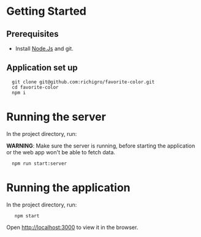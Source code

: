 # Getting Started

## Prerequisites

- Install [Node.Js](https://nodejs.org/en/download/) and git.

## Application set up

```console
  git clone git@github.com:richigro/favorite-color.git
  cd favorite-color
  npm i
```

# Running the server

In the project directory, run:

**WARNING**: Make sure the server is running, before starting the application or the web app won't be able to fetch data.

```console
  npm run start:server
```

# Running the application

In the project directory, run:

```console
   npm start
```

Open [http://localhost:3000](http://localhost:3000) to view it in the browser.
